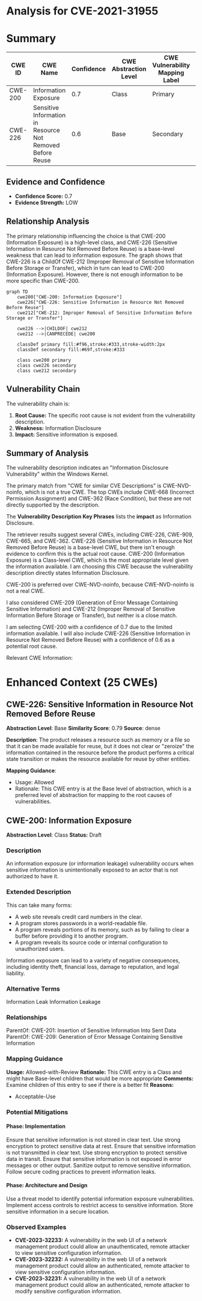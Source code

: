 # Analysis for CVE-2021-31955

# Summary
| CWE ID | CWE Name | Confidence | CWE Abstraction Level | CWE Vulnerability Mapping Label | CWE-Vulnerability Mapping Notes |
|---|---|---|---|---|---|
| CWE-200 | Information Exposure | 0.7 | Class | Primary | Allowed-with-Review |
| CWE-226 | Sensitive Information in Resource Not Removed Before Reuse | 0.6 | Base | Secondary | Allowed |

## Evidence and Confidence

*   **Confidence Score:** 0.7
*   **Evidence Strength:** LOW

## Relationship Analysis
The primary relationship influencing the choice is that CWE-200 (Information Exposure) is a high-level class, and CWE-226 (Sensitive Information in Resource Not Removed Before Reuse) is a base-level weakness that can lead to information exposure. The graph shows that CWE-226 is a ChildOf CWE-212 (Improper Removal of Sensitive Information Before Storage or Transfer), which in turn can lead to CWE-200 (Information Exposure). However, there is not enough information to be more specific than CWE-200.

```mermaid
graph TD
    cwe200["CWE-200: Information Exposure"]
    cwe226["CWE-226: Sensitive Information in Resource Not Removed Before Reuse"]
    cwe212["CWE-212: Improper Removal of Sensitive Information Before Storage or Transfer"]

    cwe226 -->|CHILDOF| cwe212
    cwe212 -->|CANPRECEDE| cwe200
    
    classDef primary fill:#f96,stroke:#333,stroke-width:2px
    classDef secondary fill:#69f,stroke:#333
    
    class cwe200 primary
    class cwe226 secondary
    class cwe212 secondary
```

## Vulnerability Chain
The vulnerability chain is:
1.  **Root Cause:** The specific root cause is not evident from the vulnerability description.
2.  **Weakness:** Information Disclosure
3.  **Impact:** Sensitive information is exposed.

## Summary of Analysis
The vulnerability description indicates an "Information Disclosure Vulnerability" within the Windows Kernel.

The primary match from "CWE for similar CVE Descriptions" is CWE-NVD-noinfo, which is not a true CWE. The top CWEs include CWE-668 (Incorrect Permission Assignment) and CWE-362 (Race Condition), but these are not directly supported by the description.

The **Vulnerability Description Key Phrases** lists the **impact** as Information Disclosure.

The retriever results suggest several CWEs, including CWE-226, CWE-909, CWE-665, and CWE-362. CWE-226 (Sensitive Information in Resource Not Removed Before Reuse) is a base-level CWE, but there isn't enough evidence to confirm this is the actual root cause. CWE-200 (Information Exposure) is a Class-level CWE, which is the most appropriate level given the information available. I am choosing this CWE because the vulnerability description directly states Information Disclosure.

CWE-200 is preferred over CWE-NVD-noinfo, because CWE-NVD-noinfo is not a real CWE.

I also considered CWE-209 (Generation of Error Message Containing Sensitive Information) and CWE-212 (Improper Removal of Sensitive Information Before Storage or Transfer), but neither is a close match.

I am selecting CWE-200 with a confidence of 0.7 due to the limited information available. I will also include CWE-226 (Sensitive Information in Resource Not Removed Before Reuse) with a confidence of 0.6 as a potential root cause.

Relevant CWE Information:

# Enhanced Context (25 CWEs)

## CWE-226: Sensitive Information in Resource Not Removed Before Reuse
**Abstraction Level**: Base
**Similarity Score**: 0.79
**Source**: dense

**Description**:
The product releases a resource such as memory or a file so that it can be made available for reuse, but it does not clear or "zeroize" the information contained in the resource before the product performs a critical state transition or makes the resource available for reuse by other entities.

**Mapping Guidance**:
- Usage: Allowed
- Rationale: This CWE entry is at the Base level of abstraction, which is a preferred level of abstraction for mapping to the root causes of vulnerabilities.

## CWE-200: Information Exposure
**Abstraction Level**: Class
**Status:** Draft

### Description
An information exposure (or information leakage) vulnerability occurs when sensitive information is unintentionally exposed to an actor that is not authorized to have it.

### Extended Description

This can take many forms:

*   A web site reveals credit card numbers in the clear.
*   A program stores passwords in a world-readable file.
*   A program reveals portions of its memory, such as by failing to clear a buffer before providing it to another program.
*   A program reveals its source code or internal configuration to unauthorized users.

Information exposure can lead to a variety of negative consequences, including identity theft, financial loss, damage to reputation, and legal liability.

### Alternative Terms
Information Leak
Information Leakage

### Relationships
ParentOf: CWE-201: Insertion of Sensitive Information Into Sent Data
ParentOf: CWE-209: Generation of Error Message Containing Sensitive Information

### Mapping Guidance
**Usage:** Allowed-with-Review
**Rationale:** This CWE entry is a Class and might have Base-level children that would be more appropriate
**Comments:** Examine children of this entry to see if there is a better fit
**Reasons:**
- Acceptable-Use

### Potential Mitigations

#### Phase: Implementation
Ensure that sensitive information is not stored in clear text. Use strong encryption to protect sensitive data at rest.
Ensure that sensitive information is not transmitted in clear text. Use strong encryption to protect sensitive data in transit.
Ensure that sensitive information is not exposed in error messages or other output. Sanitize output to remove sensitive information.
Follow secure coding practices to prevent information leaks.
#### Phase: Architecture and Design
Use a threat model to identify potential information exposure vulnerabilities.
Implement access controls to restrict access to sensitive information.
Store sensitive information in a secure location.

### Observed Examples

*   **CVE-2023-32233:** A vulnerability in the web UI of a network management product could allow an unauthenticated, remote attacker to view sensitive configuration information.
*   **CVE-2023-32232:** A vulnerability in the web UI of a network management product could allow an authenticated, remote attacker to view sensitive configuration information.
*   **CVE-2023-32231:** A vulnerability in the web UI of a network management product could allow an authenticated, remote attacker to modify sensitive configuration information.